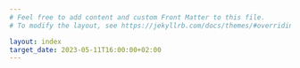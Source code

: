 ```yaml
---
# Feel free to add content and custom Front Matter to this file.
# To modify the layout, see https://jekyllrb.com/docs/themes/#overriding-theme-defaults

layout: index
target_date: 2023-05-11T16:00:00+02:00
---
```

